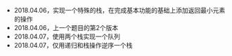 + 2018.04.06，实现一个特殊的栈，在完成基本功能的基础上添加返回最小元素的操作
+ 2018.04.06，上一个题目的第2个版本
+ 2018.04.07，使用两个栈实现一个队列
+ 2018.04.07，仅用递归和栈操作逆序一个栈
